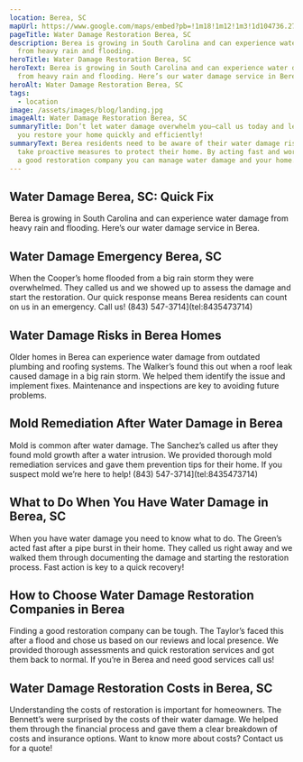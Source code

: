 ```yaml
---
location: Berea, SC
mapUrl: https://www.google.com/maps/embed?pb=!1m18!1m12!1m3!1d104736.2748219408!2d-82.54849144887166!3d34.8811306527441!2m3!1f0!2f0!3f0!3m2!1i1024!2i768!4f13.1!3m3!1m2!1s0x8858314fc0ba9197%3A0x346255b64bfefb8a!2sBerea%2C%20SC%2C%20USA!5e0!3m2!1sen!2sph!4v1728666189827!5m2!1sen!2sph
pageTitle: Water Damage Restoration Berea, SC
description: Berea is growing in South Carolina and can experience water damage
  from heavy rain and flooding.
heroTitle: Water Damage Restoration Berea, SC
heroText: Berea is growing in South Carolina and can experience water damage
  from heavy rain and flooding. Here’s our water damage service in Berea.
heroAlt: Water Damage Restoration Berea, SC
tags:
  - location
image: /assets/images/blog/landing.jpg
imageAlt: Water Damage Restoration Berea, SC
summaryTitle: Don’t let water damage overwhelm you—call us today and let us help
  you restore your home quickly and efficiently!
summaryText: Berea residents need to be aware of their water damage risks and
  take proactive measures to protect their home. By acting fast and working with
  a good restoration company you can manage water damage and your home.
---
```

## Water Damage Berea, SC: Quick Fix

Berea is growing in South Carolina and can experience water damage from heavy rain and flooding. Here’s our water damage service in Berea.



## Water Damage Emergency Berea, SC

When the Cooper’s home flooded from a big rain storm they were overwhelmed. They called us and we showed up to assess the damage and start the restoration. Our quick response means Berea residents can count on us in an emergency. Call us! (843) 547-3714](tel:8435473714)



## Water Damage Risks in Berea Homes

Older homes in Berea can experience water damage from outdated plumbing and roofing systems. The Walker’s found this out when a roof leak caused damage in a big rain storm. We helped them identify the issue and implement fixes. Maintenance and inspections are key to avoiding future problems.



## Mold Remediation After Water Damage in Berea

Mold is common after water damage. The Sanchez’s called us after they found mold growth after a water intrusion. We provided thorough mold remediation services and gave them prevention tips for their home. If you suspect mold we’re here to help! (843) 547-3714](tel:8435473714)



## What to Do When You Have Water Damage in Berea, SC

When you have water damage you need to know what to do. The Green’s acted fast after a pipe burst in their home. They called us right away and we walked them through documenting the damage and starting the restoration process. Fast action is key to a quick recovery!



## How to Choose Water Damage Restoration Companies in Berea

Finding a good restoration company can be tough. The Taylor’s faced this after a flood and chose us based on our reviews and local presence. We provided thorough assessments and quick restoration services and got them back to normal. If you’re in Berea and need good services call us!



## Water Damage Restoration Costs in Berea, SC

Understanding the costs of restoration is important for homeowners. The Bennett’s were surprised by the costs of their water damage. We helped them through the financial process and gave them a clear breakdown of costs and insurance options. Want to know more about costs? Contact us for a quote!
